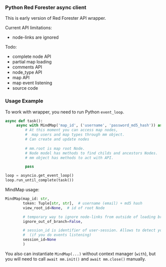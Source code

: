 ### Python Red Forester async client

This is early version of Red Forester API wrapper.

Current API limitations:

 - node-links are ignored

Todo:

 - complete node API
 - partial map loading
 - comments API
 - node_type API
 - map API
 - map event listening
 - source code

### Usage Example

To work with wrapper, you need to run Python `event_loop`.

```python
async def task():
     async with MindMap('map_id', ('username', 'password_md5_hash')) as mm:
         # At this moment you can access map nodes, 
         #  map users and map types through mm object.
         # Can create and update nodes
         
         # mm.root is map root Node.
         # Node model has methods to find childs and ancestors Nodes.
         # mm object has methods to act with API.

         pass

loop = asyncio.get_event_loop()
loop.run_until_complete(task())
```

MindMap usage:
```python
MindMap(map_id: str,
        token: Tuple[str, str],  # username (email) + md5 hash
        view_root_id=None,  # id of root Node

        # temporary way to ignore node-links from outside of loading branch
        ignore_out_of_branch=False,

        # session_id is identifier of user-session. Allows to detect you own events 
        #  (if you do events listening)
        session_id=None
        )
```

You also can instantiate `MindMap(...)` without context manager (`with`),
but you will need to call `await mm.init()` and `await mm.close()` manually.

